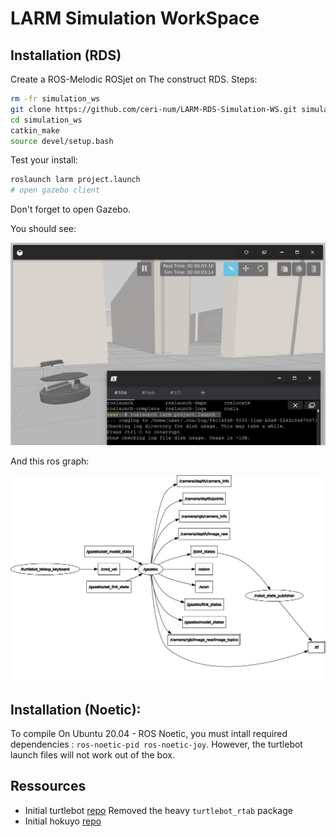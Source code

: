 # LARM Simulation WorkSpace

## Installation (RDS)

Create a ROS-Melodic ROSjet on The construct RDS. Steps:

```bash
rm -fr simulation_ws
git clone https://github.com/ceri-num/LARM-RDS-Simulation-WS.git simulation_ws
cd simulation_ws
catkin_make
source devel/setup.bash
```

Test your install:

```bash
roslaunch larm project.launch
# open gazebo client
```

Don't forget to open Gazebo.

You should see:

![Turtlebot_car](doc/turtlebot_car.png "turtlebot_car robot in Willow garage map")

And this ros graph:

![rosgraph](doc/rosgraph.png)

## Installation (Noetic):

To compile On Ubuntu 20.04 - ROS Noetic, you must intall required dependencies : `ros-noetic-pid ros-noetic-joy`.
However, the turtlebot launch files will not work out of the box.


## Ressources

- Initial turtlebot [repo](https://aezquerro@bitbucket.org/theconstructcore/turtlebot.git)
    Removed the heavy `turtlebot_rtab` package
- Initial hokuyo [repo](https://bitbucket.org/theconstructcore/hokuyo_model.git)

